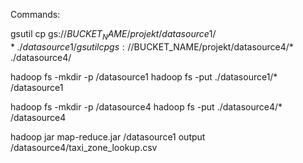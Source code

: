 Commands:

gsutil cp gs://$BUCKET_NAME/projekt/datasource1/* ./datasource1/
gsutil cp gs://$BUCKET_NAME/projekt/datasource4/* ./datasource4/

hadoop fs -mkdir -p /datasource1
hadoop fs -put ./datasource1/* /datasource1

hadoop fs -mkdir -p /datasource4
hadoop fs -put ./datasource4/* /datasource4

hadoop jar map-reduce.jar /datasource1 output /datasource4/taxi_zone_lookup.csv
